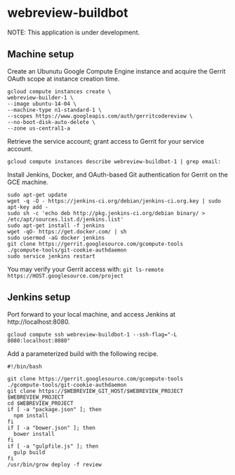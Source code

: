 # webreview-buildbot

NOTE: This application is under development.

## Machine setup

Create an Ubunutu Google Compute Engine instance and acquire the Gerrit OAuth scope at instance creation time.

```
gcloud compute instances create \
webreview-builder-1 \
--image ubuntu-14-04 \
--machine-type n1-standard-1 \
--scopes https://www.googleapis.com/auth/gerritcodereview \
--no-boot-disk-auto-delete \
--zone us-central1-a
```

Retrieve the service account; grant access to Gerrit for your service account.

```
gcloud compute instances describe webreview-buildbot-1 | grep email:
````

Install Jenkins, Docker, and OAuth-based Git authentication for Gerrit on the GCE machine.

```
sudo apt-get update
wget -q -O - https://jenkins-ci.org/debian/jenkins-ci.org.key | sudo apt-key add -
sudo sh -c 'echo deb http://pkg.jenkins-ci.org/debian binary/ > /etc/apt/sources.list.d/jenkins.list'
sudo apt-get install -f jenkins
wget -qO- https://get.docker.com/ | sh
sudo usermod -aG docker jenkins
git clone https://gerrit.googlesource.com/gcompute-tools
./gcompute-tools/git-cookie-authdaemon
sudo service jenkins restart
```

You may verify your Gerrit access with: `git ls-remote https://HOST.googlesource.com/project`

## Jenkins setup

Port forward to your local machine, and access Jenkins at http://localhost:8080.

```
gcloud compute ssh webreview-buildbot-1 --ssh-flag="-L 8080:localhost:8080"
```

Add a parameterized build with the following recipe.

```
#!/bin/bash

git clone https://gerrit.googlesource.com/gcompute-tools
./gcompute-tools/git-cookie-authdaemon
git clone https://$WEBREVIEW_GIT_HOST/$WEBREVIEW_PROJECT $WEBREVIEW_PROJECT
cd $WEBREVIEW_PROJECT
if [ -a "package.json" ]; then
  npm install
fi
if [ -a "bower.json" ]; then
  bower install
fi
if [ -a "gulpfile.js" ]; then
  gulp build
fi
/usr/bin/grow deploy -f review
```

